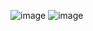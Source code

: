 ![image](https://github.com/user-attachments/assets/cec685f5-775f-499c-8a86-ab8a6dd04339)
![image](https://github.com/user-attachments/assets/ec68039b-a06f-4576-9ae5-67af0700cc44)
